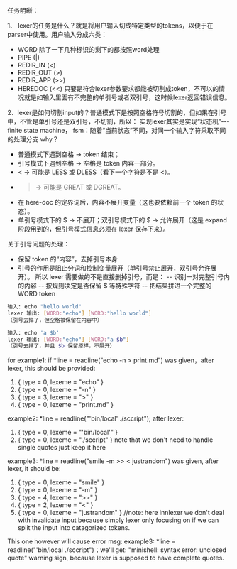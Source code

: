 任务明晰：

1、 lexer的任务是什么？就是将用户输入切成特定类型的tokens，以便于在parser中使用。用户输入分成六类：
- WORD 除了一下几种标识的剩下的都按照word处理
- PIPE (|)
- REDIR_IN (<)
- REDIR_OUT (>)
- REDIR_APP (>>)
- HEREDOC (<<)
只要是符合lexer参数要求都能被切割成token，不可以的情况就是如输入里面有不完整的单引号或者双引号，这时候lexer返回错误信息。

2、lexer是如何切割input的？普通模式下是按照空格符号切割的，但如果在引号中，不管是单引号还是双引号，不切割，所以：
实现lexer其实是实现“状态机”---finite state machine， fsm：随着“当前状态”不同，对同一个输入字符采取不同的处理分支
why？
- 普通模式下遇到空格 → token 结束；
- 引号模式下遇到空格 → 空格是 token 内容一部分。
- < → 可能是 LESS 或 DLESS（看下一个字符是不是 <）。
- > → 可能是 GREAT 或 DGREAT。
- 在 here-doc 的定界词后，内容不展开变量（这也要依赖前一个 token 的状态）。
- 单引号模式下的 $ → 不展开；双引号模式下的 $ → 允许展开（这是 expand 阶段用到的，但引号模式信息必须在 lexer 保存下来）。


关于引号问题的处理：
- 保留 token 的“内容”，去掉引号本身
- 引号的作用是阻止分词和控制变量展开（单引号禁止展开，双引号允许展开）。
所以 lexer 需要做的不是直接删掉引号，而是：
-- 识别一对完整引号内的内容
-- 按规则决定是否保留 $ 等特殊字符
-- 把结果拼进一个完整的 WORD token

```bash
输入: echo "hello world"
lexer 输出: [WORD:"echo"] [WORD:"hello world"]
（引号去掉了，但空格被保留在内容中）
```
```bash
输入: echo 'a $b'
lexer 输出: [WORD:"echo"] [WORD:"a $b"]
（引号去掉了，并且 $b 保留原样，不展开）
```


for example1:
if *line = readline("echo -n > print.md") was given，after lexer, this should be provided:
1. { type = 0, lexeme = "echo" }
2. { type = 0, lexeme = "-n" }
3. { type = 3, lexeme = ">" }
4. { type = 0, lexeme = "print.md" }

example2:
*line = readline("'bin/local' ./sccript"); after lexer:
1. { type = 0, lexeme = "'bin/local'" }
2. { type = 0, lexeme = "./sccript" }
note that we don't need to handle single quotes just keep it here


example3:
*line = readline("smile -m >> < justrandom") was given, after lexer, it should be:
1. { type = 0, lexeme = "smile" }
2. { type = 0, lexeme = "-m" }
3. { type = 4, lexeme = ">>" }
4. { type = 2, lexeme = "<" }
5. { type = 0, lexeme = "justrandom" }
//note: here innlexer we don't deal with invalidate input because simply lexer only focusing
on if we can split the input into catagorized tokens.

This one however will cause error msg:
example3:
*line = readline("'bin/local ./sccript")；we'll get:
"minishell: syntax error: unclosed quote" warning sign, because lexer is supposed to have complete quotes.



